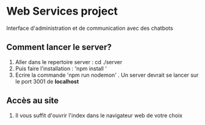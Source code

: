 # Web Services project #

Interface d'administration et de communication avec des chatbots

## Comment lancer le server? 
1. Aller dans le repertoire server : cd ./server
2. Puis faire l'installation : 'npm install '
3. Ecrire la commande 'npm run nodemon' . Un server devrait se lancer sur le port 3001 de **localhost**


## Accès au site
1. Il vous suffit d'ouvrir l'index dans le navigateur web de votre choix


